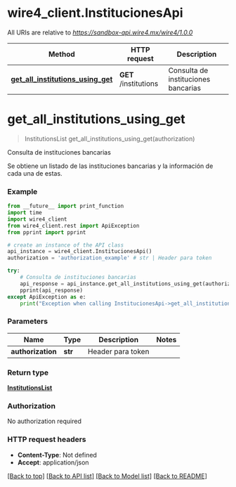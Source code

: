# wire4_client.InstitucionesApi

All URIs are relative to *https://sandbox-api.wire4.mx/wire4/1.0.0*

Method | HTTP request | Description
------------- | ------------- | -------------
[**get_all_institutions_using_get**](InstitucionesApi.md#get_all_institutions_using_get) | **GET** /institutions | Consulta de instituciones bancarias

# **get_all_institutions_using_get**
> InstitutionsList get_all_institutions_using_get(authorization)

Consulta de instituciones bancarias

Se obtiene un listado de las instituciones bancarias y la información de cada una de estas.

### Example
```python
from __future__ import print_function
import time
import wire4_client
from wire4_client.rest import ApiException
from pprint import pprint

# create an instance of the API class
api_instance = wire4_client.InstitucionesApi()
authorization = 'authorization_example' # str | Header para token

try:
    # Consulta de instituciones bancarias
    api_response = api_instance.get_all_institutions_using_get(authorization)
    pprint(api_response)
except ApiException as e:
    print("Exception when calling InstitucionesApi->get_all_institutions_using_get: %s\n" % e)
```

### Parameters

Name | Type | Description  | Notes
------------- | ------------- | ------------- | -------------
 **authorization** | **str**| Header para token | 

### Return type

[**InstitutionsList**](InstitutionsList.md)

### Authorization

No authorization required

### HTTP request headers

 - **Content-Type**: Not defined
 - **Accept**: application/json

[[Back to top]](#) [[Back to API list]](../README.md#documentation-for-api-endpoints) [[Back to Model list]](../README.md#documentation-for-models) [[Back to README]](../README.md)

